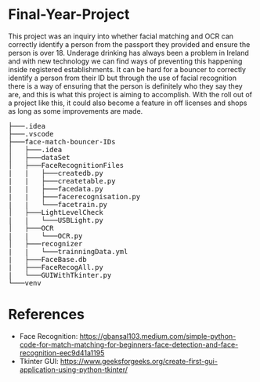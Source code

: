 # Final-Year-Project
This project was an inquiry into whether facial matching and OCR can correctly identify a person from the passport they provided and ensure the person is over 18. Underage drinking has always been a problem in Ireland and with new technology we can find ways of preventing this happening inside registered establishments. It can be hard for a bouncer to correctly identify a person from their ID but through the use of facial recognition there is a way of ensuring that the person is definitely who they say they are, and this is what this project is aiming to accomplish. With the roll out of a project like this, it could also become a feature in off licenses and shops as long as some improvements are made. 

<pre>
├───.idea
├───.vscode
├───face-match-bouncer-IDs
│   ├───.idea
│   ├───dataSet
│   ├───FaceRecognitionFiles
|   |   ├───createdb.py
|   |   ├───createtable.py
|   |   ├───facedata.py
|   |   ├───facerecognisation.py
|   |   └───facetrain.py
│   ├───LightLevelCheck
|   |   └───USBLight.py
│   ├───OCR
|   |   └───OCR.py
│   ├───recognizer
|   |   └───trainningData.yml
|   ├───FaceBase.db
|   ├───FaceRecogAll.py
|   └───GUIWithTkinter.py
└───venv
</pre>

# References
- Face Recognition: https://gbansal103.medium.com/simple-python-code-for-match-matching-for-beginners-face-detection-and-face-recognition-eec9d41a1195
- Tkinter GUI: https://www.geeksforgeeks.org/create-first-gui-application-using-python-tkinter/
